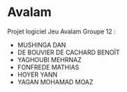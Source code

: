 # Avalam
Projet logiciel Jeu Avalam
Groupe 12 :
- MUSHINGA DAN
- DE BOUVIER DE CACHARD BENOÏT
- YAGHOUBI MEHRNAZ
- FONFREDE MATHIAS
- HOYER YANN
- YAGAN MOHAMAD MOAZ
